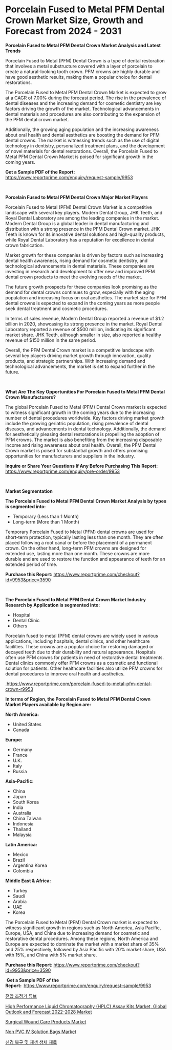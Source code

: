 <p><h1>Porcelain Fused to Metal PFM Dental Crown Market Size, Growth and Forecast from 2024 - 2031</h1></p><p><strong>Porcelain Fused to Metal PFM Dental Crown Market Analysis and Latest Trends</strong></p>
<p><p>Porcelain Fused to Metal (PFM) Dental Crown is a type of dental restoration that involves a metal substructure covered with a layer of porcelain to create a natural-looking tooth crown. PFM crowns are highly durable and have good aesthetic results, making them a popular choice for dental restorations.</p><p>The Porcelain Fused to Metal PFM Dental Crown Market is expected to grow at a CAGR of 7.00% during the forecast period. The rise in the prevalence of dental diseases and the increasing demand for cosmetic dentistry are key factors driving the growth of the market. Technological advancements in dental materials and procedures are also contributing to the expansion of the PFM dental crown market.</p><p>Additionally, the growing aging population and the increasing awareness about oral health and dental aesthetics are boosting the demand for PFM dental crowns. The market is witnessing trends such as the use of digital technology in dentistry, personalized treatment plans, and the development of novel materials for dental restorations. Overall, the Porcelain Fused to Metal PFM Dental Crown Market is poised for significant growth in the coming years.</p></p>
<p><strong>Get a Sample PDF of the Report:&nbsp;</strong> <a href="https://www.reportprime.com/enquiry/request-sample/9953">https://www.reportprime.com/enquiry/request-sample/9953</a></p>
<p>&nbsp;</p>
<p><strong>Porcelain Fused to Metal PFM Dental Crown Major Market Players</strong></p>
<p><p>Porcelain Fused to Metal (PFM) Dental Crown Market is a competitive landscape with several key players. Modern Dental Group, JHK Teeth, and Royal Dental Laboratory are among the leading companies in the market. Modern Dental Group is a global leader in dental manufacturing and distribution with a strong presence in the PFM Dental Crown market. JHK Teeth is known for its innovative dental solutions and high-quality products, while Royal Dental Laboratory has a reputation for excellence in dental crown fabrication.</p><p>Market growth for these companies is driven by factors such as increasing dental health awareness, rising demand for cosmetic dentistry, and technological advancements in dental materials. These companies are investing in research and development to offer new and improved PFM dental crown products to meet the evolving needs of the market.</p><p>The future growth prospects for these companies look promising as the demand for dental crowns continues to grow, especially with the aging population and increasing focus on oral aesthetics. The market size for PFM dental crowns is expected to expand in the coming years as more people seek dental treatment and cosmetic procedures.</p><p>In terms of sales revenue, Modern Dental Group reported a revenue of $1.2 billion in 2020, showcasing its strong presence in the market. Royal Dental Laboratory reported a revenue of $500 million, indicating its significant market share. JHK Teeth, although smaller in size, also reported a healthy revenue of $150 million in the same period.</p><p>Overall, the PFM Dental Crown market is a competitive landscape with several key players driving market growth through innovation, quality products, and strategic partnerships. With increasing demand and technological advancements, the market is set to expand further in the future.</p></p>
<p>&nbsp;</p>
<p><strong>What Are The Key Opportunities For Porcelain Fused to Metal PFM Dental Crown Manufacturers?</strong></p>
<p><p>The global Porcelain Fused to Metal (PFM) Dental Crown market is expected to witness significant growth in the coming years due to the increasing number of dental procedures worldwide. Key factors driving market growth include the growing geriatric population, rising prevalence of dental diseases, and advancements in dental technology. Additionally, the demand for aesthetically pleasing dental restorations is propelling the adoption of PFM crowns. The market is also benefiting from the increasing disposable income and rising awareness about oral health. Overall, the PFM Dental Crown market is poised for substantial growth and offers promising opportunities for manufacturers and suppliers in the industry.</p></p>
<p><strong>Inquire or Share Your Questions If Any Before Purchasing This Report:</strong> <a href="https://www.reportprime.com/enquiry/pre-order/9953">https://www.reportprime.com/enquiry/pre-order/9953</a></p>
<p>&nbsp;</p>
<p><strong>Market Segmentation</strong></p>
<p><strong>The Porcelain Fused to Metal PFM Dental Crown Market Analysis by types is segmented into:</strong></p>
<p><ul><li>Temporary (Less than 1 Month)</li><li>Long-term (More than 1 Month)</li></ul></p>
<p><p>Temporary Porcelain Fused to Metal (PFM) dental crowns are used for short-term protection, typically lasting less than one month. They are often placed following a root canal or before the placement of a permanent crown. On the other hand, long-term PFM crowns are designed for extended use, lasting more than one month. These crowns are more durable and are used to restore the function and appearance of teeth for an extended period of time.</p></p>
<p><strong>Purchase this Report:&nbsp;</strong><a href="https://www.reportprime.com/checkout?id=9953&price=3590">https://www.reportprime.com/checkout?id=9953&price=3590</a></p>
<p>&nbsp;</p>
<p><strong>The Porcelain Fused to Metal PFM Dental Crown Market Industry Research by Application is segmented into:</strong></p>
<p><ul><li>Hospital</li><li>Dental Clinic</li><li>Others</li></ul></p>
<p><p>Porcelain fused to metal (PFM) dental crowns are widely used in various applications, including hospitals, dental clinics, and other healthcare facilities. These crowns are a popular choice for restoring damaged or decayed teeth due to their durability and natural appearance. Hospitals often use PFM crowns for patients in need of restorative dental treatments. Dental clinics commonly offer PFM crowns as a cosmetic and functional solution for patients. Other healthcare facilities also utilize PFM crowns for dental procedures to improve oral health and aesthetics.</p></p>
<p><a href="https://www.reportprime.com/porcelain-fused-to-metal-pfm-dental-crown-r9953">&nbsp;https://www.reportprime.com/porcelain-fused-to-metal-pfm-dental-crown-r9953</a></p>
<p><strong>In terms of Region, the Porcelain Fused to Metal PFM Dental Crown Market Players available by Region are:</strong></p>
<p>
    <p> <strong> North America: </strong>
        <ul>
            <li>United States</li>
            <li>Canada</li>
        </ul>
        </p> 
    <p> <strong> Europe: </strong>
        <ul>
            <li>Germany</li>
            <li>France</li>
            <li>U.K.</li>
            <li>Italy</li>
            <li>Russia</li>
        </ul>
        </p> 
    <p> <strong> Asia-Pacific: </strong>
        <ul>
            <li>China</li>
            <li>Japan</li>
            <li>South Korea</li>
            <li>India</li>
            <li>Australia</li>
            <li>China Taiwan</li>
            <li>Indonesia</li>
            <li>Thailand</li>
            <li>Malaysia</li>
        </ul>
        </p> 
    <p> <strong> Latin America: </strong>
        <ul>
            <li>Mexico</li>
            <li>Brazil</li>
            <li>Argentina Korea</li>
            <li>Colombia</li>
        </ul>
        </p> 
    <p> <strong> Middle East & Africa: </strong>
        <ul>
            <li>Turkey</li>
            <li>Saudi</li>
            <li>Arabia</li>
            <li>UAE</li>
            <li>Korea</li>
        </ul>
    </p>
    </p>
<p><p>The Porcelain Fused to Metal (PFM) Dental Crown market is expected to witness significant growth in regions such as North America, Asia Pacific, Europe, USA, and China due to increasing demand for cosmetic and restorative dental procedures. Among these regions, North America and Europe are expected to dominate the market with a market share of 35% and 25% respectively, followed by Asia Pacific with 20% market share, USA with 15%, and China with 5% market share.</p></p>
<p><strong>Purchase this Report: </strong><a href="https://www.reportprime.com/checkout?id=9953&price=3590">https://www.reportprime.com/checkout?id=9953&price=3590</a></p>
<p>&nbsp;<strong>Get a Sample PDF of the Report:&nbsp;&nbsp;</strong><a href="https://www.reportprime.com/enquiry/request-sample/9953">https://www.reportprime.com/enquiry/request-sample/9953</a></p>
<p><strong></strong></p>
<p><p><a href="https://github.com/kimvicki3212024/Market-Research-Report-List-2/blob/main/3082140106473.md">전압 조정기 튜브</a></p><p><a href="https://issuu.com/reportprime-2/docs/high-performance-liquid-chromatogra_2983d47399e83e">High Performance Liquid Chromatography (HPLC) Assay Kits Market, Global Outlook and Forecast 2022-2028 Market</a></p><p><a href="https://github.com/brentleyjimmiealvaradoz4l1rea/Market-Research-Report-List-4/blob/main/surgical-wound-care-products-market.md">Surgical Wound Care Products Market</a></p><p><a href="https://github.com/YashRP12/Market-Research-Report-List-6/blob/main/non-pvc-iv-solution-bags-market.md">Non PVC IV Solution Bags Market</a></p><p><a href="https://github.com/khairinauzunul/Market-Research-Report-List-2/blob/main/5989921106472.md">신경 복구 및 재생 생체 재료</a></p></p>